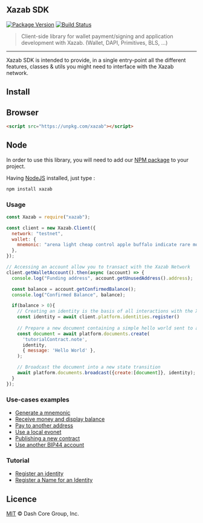 ## Xazab SDK

[![Package Version](https://img.shields.io/github/package-json/v/xazab/js-xazab-sdk.svg?&style=flat-square)](https://www.npmjs.org/package/xazab)
[![Build Status](https://img.shields.io/travis/com/xazab/js-xazab-sdk.svg?branch=master&style=flat-square)](https://travis-ci.com/xazab/js-xazab-sdk)

> Client-side library for wallet payment/signing and application development with Xazab. (Wallet, DAPI, Primitives, BLS, ...)

---

Xazab SDK is intended to provide, in a single entry-point all the different features, classes & utils you might need to interface with the Xazab network.

## Install

## Browser 

```html
<script src="https://unpkg.com/xazab"></script>
```

## Node

In order to use this library, you will need to add our [NPM package](https://www.npmjs.com/xazab) to your project.

Having [NodeJS](https://nodejs.org/) installed, just type :

```bash
npm install xazab
```

### Usage 

```js
const Xazab = require("xazab");

const client = new Xazab.Client({
  network: "testnet",
  wallet: {
    mnemonic: "arena light cheap control apple buffalo indicate rare motor valid accident isolate",
  },
});

// Accessing an account allow you to transact with the Xazab Network
client.getWalletAccount().then(async (account) => {
  console.log("Funding address", account.getUnusedAddress().address);

  const balance = account.getConfirmedBalance();
  console.log("Confirmed Balance", balance);

  if(balance > 0){
    // Creating an identity is the basis of all interactions with the Xazab Platform
    const identity = await client.platform.identities.register()
    
    // Prepare a new document containing a simple hello world sent to a hypothetical tutorial contract
    const document = await platform.documents.create(
      'tutorialContract.note',
      identity,
      { message: 'Hello World' },
    );

    // Broadcast the document into a new state transition
    await platform.documents.broadcast({create:[document]}, identity);
  }
});
```


### Use-cases examples
- [Generate a mnemonic](/examples/generate-a-new-mnemonic.md) 
- [Receive money and display balance](/examples/receive-money-and-check-balance.md) 
- [Pay to another address](/examples/pay-to-another-address.md) 
- [Use a local evonet](/examples/use-local-evonet.md) 
- [Publishing a new contract](/examples/publishing-a-new-contract.md) 
- [Use another BIP44 account](/examples/use-different-account.md) 
    
### Tutorial
- [Register an identity](https://xazabplatform.readme.io/docs/tutorial-register-an-identity)
- [Register a Name for an Identity](https://xazabplatform.readme.io/docs/tutorial-register-a-name-for-an-identity)
    

## Licence

[MIT](https://github.com/dashevo/dashjs/blob/master/LICENCE.md) © Dash Core Group, Inc.

